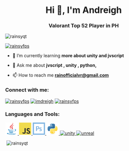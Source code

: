 <h1 align="center">Hi 👋, I'm Andreigh </h1>
<h3 align="center">Valorant Top 52 Player in PH</h3>

<p align="left"> <img src="https://komarev.com/ghpvc/?username=rainsyqt&label=Profile%20views&color=0e75b6&style=flat" alt="rainsyqt" /> </p>

<p align="left"> <a href="https://twitter.com/rainsyfps" target="blank"><img src="https://img.shields.io/twitter/follow/rainsyfps?logo=twitter&style=for-the-badge" alt="rainsyfps" /></a> </p>

- 🌱 I’m currently learning **more about unity and jvscript**

- 💬 Ask me about **jvscript , unity , python,**

- 📫 How to reach me **rainofficialvr@gmail.com**

<h3 align="left">Connect with me:</h3>
<p align="left">
<a href="https://twitter.com/rainsyfps" target="blank"><img align="center" src="https://raw.githubusercontent.com/rahuldkjain/github-profile-readme-generator/master/src/images/icons/Social/twitter.svg" alt="rainsyfps" height="30" width="40" /></a>
<a href="https://fb.com/imrainsy" target="blank"><img align="center" src="https://raw.githubusercontent.com/rahuldkjain/github-profile-readme-generator/master/src/images/icons/Social/facebook.svg" alt="imdreigh" height="30" width="40" /></a>
<a href="https://instagram.com/rainsyfps" target="blank"><img align="center" src="https://raw.githubusercontent.com/rahuldkjain/github-profile-readme-generator/master/src/images/icons/Social/instagram.svg" alt="rainsyfps" height="30" width="40" /></a>
</p>

<h3 align="left">Languages and Tools:</h3>
<p align="left"> <a href="https://www.java.com" target="_blank" rel="noreferrer"> <img src="https://raw.githubusercontent.com/devicons/devicon/master/icons/java/java-original.svg" alt="java" width="40" height="40"/> </a> <a href="https://developer.mozilla.org/en-US/docs/Web/JavaScript" target="_blank" rel="noreferrer"> <img src="https://raw.githubusercontent.com/devicons/devicon/master/icons/javascript/javascript-original.svg" alt="javascript" width="40" height="40"/> </a> <a href="https://www.photoshop.com/en" target="_blank" rel="noreferrer"> <img src="https://raw.githubusercontent.com/devicons/devicon/master/icons/photoshop/photoshop-line.svg" alt="photoshop" width="40" height="40"/> </a> <a href="https://www.python.org" target="_blank" rel="noreferrer"> <img src="https://raw.githubusercontent.com/devicons/devicon/master/icons/python/python-original.svg" alt="python" width="40" height="40"/> </a> <a href="https://unity.com/" target="_blank" rel="noreferrer"> <img src="https://www.vectorlogo.zone/logos/unity3d/unity3d-icon.svg" alt="unity" width="40" height="40"/> </a> <a href="https://unrealengine.com/" target="_blank" rel="noreferrer"> <img src="https://raw.githubusercontent.com/kenangundogan/fontisto/036b7eca71aab1bef8e6a0518f7329f13ed62f6b/icons/svg/brand/unreal-engine.svg" alt="unreal" width="40" height="40"/> </a> </p>

<p>&nbsp;<img align="center" src="https://github-readme-stats.vercel.app/api?username=rainsyqt&show_icons=true&locale=en" alt="rainsyqt" /></p>
